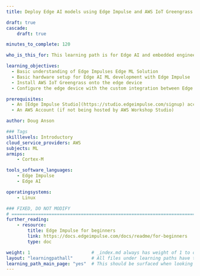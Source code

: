 ```yaml
---
title: Deploy Edge AI models using Edge Impulse and AWS IoT Greengrass

draft: true
cascade:
    draft: true

minutes_to_complete: 120

who_is_this_for: This learning path is for Edge AI and embedded engineers who need to deploy crafted ML for the Edge to thousands of edge devices. 

learning_objectives:
  - Basic understanding of Edge Impulses Edge ML Solution
  - Basic hardware setup for Edge AI ML development with Edge Impulse
  - Install AWS IoT Greengrass onto the edge device
  - Configure the edge device with the custom integration between Edge Impulse and AWS IoT Greengrass

prerequisites:
  - An [Edge Impulse Studio](https://studio.edgeimpulse.com/signup) account (workshop will walk through this).
  - An AWS Account (if not being hosted by AWS Workshop Studio)

author: Doug Anson

### Tags
skilllevels: Introductory
cloud_service_providers: AWS
subjects: ML
armips:
    - Cortex-M

tools_software_languages:
    - Edge Impulse
    - Edge AI

operatingsystems:
    - Linux

### FIXED, DO NOT MODIFY
# ================================================================================
further_reading:
    - resource:
        title: Edge Impulse for beginners
        link: https://docs.edgeimpulse.com/docs/readme/for-beginners
        type: doc

weight: 1                       # _index.md always has weight of 1 to order correctly 
layout: "learningpathall"       # All files under learning paths have this same wrapper
learning_path_main_page: "yes"  # This should be surfaced when looking for related content. Only set for _index.md of learning path content.
---
```

